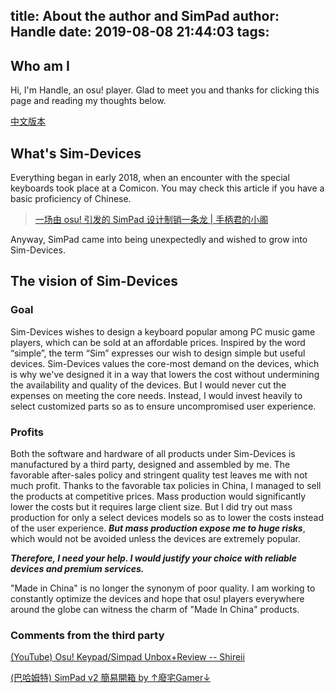 title: About the author and SimPad
author: Handle
date: 2019-08-08 21:44:03
tags:
---
## Who am I

Hi, I'm Handle, an osu! player. Glad to meet you and thanks for clicking this page and reading my thoughts below.

[中文版本](//sim.bysb.net/2019/08/04/%E5%85%B3%E4%BA%8E%E4%BD%9C%E8%80%85%EF%BC%8C%E4%BB%A5%E5%8F%8A-SimPad/)

<!-- more -->

## What's Sim-Devices

Everything began in early 2018, when an encounter with the special keyboards took place at a Comicon. You may check this article if you have a basic proficiency of Chinese.

> [一场由 osu! 引发的 SimPad 设计制销一条龙 | 手柄君的小阁](https://www.bysb.net/3663.html)

Anyway, SimPad came into being unexpectedly and wished to grow into Sim-Devices.

## The vision of Sim-Devices

### Goal

Sim-Devices wishes to design a keyboard popular among PC music game players, which can be sold at an affordable prices. Inspired by the word “simple”, the term “Sim” expresses our wish to design simple but useful devices. Sim-Devices values the core-most demand on the devices, which is why we've designed it in a way that lowers the cost without undermining the availability and quality of the devices. But I would never cut the expenses on meeting the core needs. Instead, I would invest heavily to select customized parts so as to ensure uncompromised user experience.

### Profits

Both the software and hardware of all products under Sim-Devices is manufactured by a third party, designed and assembled by me. The favorable after-sales policy and stringent quality test leaves me with not much profit. Thanks to the favorable tax policies in China, I managed to sell the products at competitive prices. Mass production would significantly lower the costs but it requires large client size. But I did try out mass production for only a select devices models so as to lower the costs instead of the user experience. ***But mass production expose me to huge risks***, which would not be avoided unless the devices are extremely popular.

***Therefore, I need your help. I would justify your choice with reliable devices and premium services.***

"Made in China" is no longer the synonym of poor quality. I am working to constantly optimize the devices and hope that osu! players everywhere around the globe can witness the charm of "Made In China" products.

### Comments from the third party

[(YouTube) Osu! Keypad/Simpad Unbox+Review -- 
Shireii](https://www.youtube.com/watch?v=76mOndjSM_o)

[(巴哈姆特) SimPad v2 簡易開箱 by ↑廢宅Gamer↓](https://home.gamer.com.tw/creationDetail.php?sn=4368198)